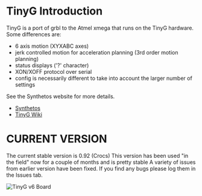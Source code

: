 TinyG Introduction
========

TinyG is a port of grbl to the Atmel xmega that runs on the TinyG hardware. Some differences are:

* 6 axis motion (XYXABC axes)
* jerk controlled motion for acceleration planning (3rd order motion planning)
* status displays ('?' character)
* XON/XOFF protocol over serial
* config is necessarily different to take into account the larger number of settings

See the Synthetos website for more details.

* [Synthetos](https://www.synthetos.com/)
* [TinyG Wiki](http://www.synthetos.com/wiki/index.php?title=Projects:TinyG)




CURRENT VERSION
========
The current stable version is 0.92 (Crocs)
This version has been used "in the field" now for a couple of months and is pretty stable
A variety of issues from earlier version have been fixed.
If you find any bugs please log them in the Issues tab.


![TinyG v6 Board](http://farm7.staticflickr.com/6080/6138119387_c6301797dd.jpg)

